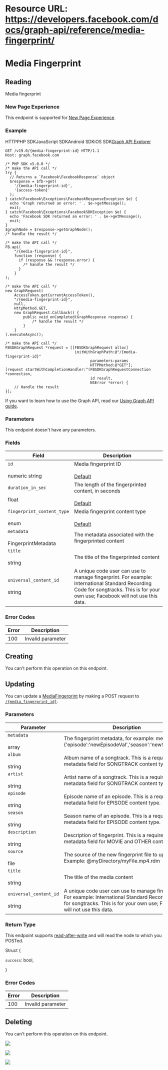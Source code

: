 # Resource URL: https://developers.facebook.com/docs/graph-api/reference/media-fingerprint/
Media Fingerprint
=================

Reading
-------

Media fingerprint

### New Page Experience

This endpoint is supported for [New Page Experience](https://developers.facebook.com/docs/pages/new-pages-experience/).

### Example

HTTPPHP SDKJavaScript SDKAndroid SDKiOS SDK[Graph API Explorer](https://developers.facebook.com/tools/explorer/?method=GET&path=%7Bmedia-fingerprint-id%7D&version=v19.0)

    GET /v19.0/{media-fingerprint-id} HTTP/1.1
    Host: graph.facebook.com

    /* PHP SDK v5.0.0 */
    /* make the API call */
    try {
      // Returns a `Facebook\FacebookResponse` object
      $response = $fb->get(
        '/{media-fingerprint-id}',
        '{access-token}'
      );
    } catch(Facebook\Exceptions\FacebookResponseException $e) {
      echo 'Graph returned an error: ' . $e->getMessage();
      exit;
    } catch(Facebook\Exceptions\FacebookSDKException $e) {
      echo 'Facebook SDK returned an error: ' . $e->getMessage();
      exit;
    }
    $graphNode = $response->getGraphNode();
    /* handle the result */

    /* make the API call */
    FB.api(
        "/{media-fingerprint-id}",
        function (response) {
          if (response && !response.error) {
            /* handle the result */
          }
        }
    );

    /* make the API call */
    new GraphRequest(
        AccessToken.getCurrentAccessToken(),
        "/{media-fingerprint-id}",
        null,
        HttpMethod.GET,
        new GraphRequest.Callback() {
            public void onCompleted(GraphResponse response) {
                /* handle the result */
            }
        }
    ).executeAsync();

    /* make the API call */
    FBSDKGraphRequest *request = [[FBSDKGraphRequest alloc]
                                   initWithGraphPath:@"/{media-fingerprint-id}"
                                          parameters:params
                                          HTTPMethod:@"GET"];
    [request startWithCompletionHandler:^(FBSDKGraphRequestConnection *connection,
                                          id result,
                                          NSError *error) {
        // Handle the result
    }];

If you want to learn how to use the Graph API, read our [Using Graph API guide](https://developers.facebook.com/docs/graph-api/using-graph-api/).

### Parameters

This endpoint doesn't have any parameters.

### Fields

| Field | Description |
| --- | --- |
| `id`<br><br>numeric string | Media fingerprint ID<br><br>[Default](https://developers.facebook.com/docs/graph-api/using-graph-api/#fields) |
| `duration_in_sec`<br><br>float | The length of the fingerprinted content, in seconds<br><br>[Default](https://developers.facebook.com/docs/graph-api/using-graph-api/#fields) |
| `fingerprint_content_type`<br><br>enum | Media fingerprint content type<br><br>[Default](https://developers.facebook.com/docs/graph-api/using-graph-api/#fields) |
| `metadata`<br><br>FingerprintMetadata | The metadata associated with the fingerprinted content |
| `title`<br><br>string | The title of the fingerprinted content |
| `universal_content_id`<br><br>string | A unique code user can use to manage fingerprint. For example: International Standard Recording Code for songtracks. This is for your own use; Facebook will not use this data. |

### Error Codes

| Error | Description |
| --- | --- |
| 100 | Invalid parameter |

Creating
--------

You can't perform this operation on this endpoint.

Updating
--------

You can update a [MediaFingerprint](https://developers.facebook.com/docs/graph-api/reference/media-fingerprint/) by making a POST request to [`/{media_fingerprint_id}`](https://developers.facebook.com/docs/graph-api/reference/media-fingerprint/).

### Parameters

| Parameter | Description |
| --- | --- |
| `metadata`<br><br>array | The fingerprint metadata, for example: metadata={'episode':'newEpisodeVal','season':'newSeasonVal'} |
| `album`<br><br>string | Album name of a songtrack. This is a required metadata field for SONGTRACK content type. |
| `artist`<br><br>string | Artist name of a songtrack. This is a required metadata field for SONGTRACK content type. |
| `episode`<br><br>string | Episode name of an episode. This is a required metadata field for EPISODE content type. |
| `season`<br><br>string | Season name of an episode. This is a required metadata field for EPISODE content type. |
| `description`<br><br>string | Description of fingerprint. This is a required metadata field for MOVIE and OTHER content type. |
| `source`<br><br>file | The source of the new fingerprint file to update. Example: @myDirectory/myFile.mp4.rdm |
| `title`<br><br>string | The title of the media content |
| `universal_content_id`<br><br>string | A unique code user can use to manage fingerprint. For example: International Standard Recording Code for songtracks. This is for your own use; Facebook will not use this data. |

### Return Type

This endpoint supports [read-after-write](https://developers.facebook.com/docs/graph-api/advanced/#read-after-write) and will read the node to which you POSTed.

Struct {

`success`: bool,

}

### Error Codes

| Error | Description |
| --- | --- |
| 100 | Invalid parameter |

Deleting
--------

You can't perform this operation on this endpoint.

![](https://www.facebook.com/tr?id=675141479195042&ev=PageView&noscript=1)

![](https://www.facebook.com/tr?id=574561515946252&ev=PageView&noscript=1)

![](https://www.facebook.com/tr?id=1754628768090156&ev=PageView&noscript=1)